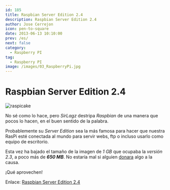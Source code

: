 ```yaml
---
id: 185
title: Raspbian Server Edition 2.4
description: Raspbian Server Edition 2.4
author: Jose Cerrejon
icon: pen-to-square
date: 2013-06-13 10:10:00
prev: /es/
next: false
category:
  - Raspberry PI
tag:
  - Raspberry PI
image: /images/03_RaspberryPi.jpg
---
```


# Raspbian Server Edition 2.4

![raspicake](/images/03_RaspberryPi.jpg)

No sé como lo hace, pero *SirLagz* destripa *Raspbian* de una manera que pocos lo hacen, en el buen sentido de la palabra.

Probablemente su *Server Edition* sea la más famosa para hacer que nuestra RasPi esté conectada al mundo para servir webs, ftp o incluso usarlo como equipo de escritorio.

Esta vez ha bajado el tamaño de la imagen de *1 GB* que ocupaba la *versión 2.3*, a poco más de ***650 MB***. No estaría mal si alguien [donara](https://www.paypalobjects.com/en_AU/i/btn/btn_donateCC_LG.gif) algo a la causa.

¡Qué aprovechen!

Enlace: [Raspbian Server Edition 2.4](http://sirlagz.net/wp-content/plugins/download-monitor/download.php?id=21)